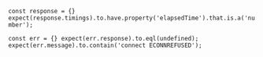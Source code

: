 `const response = {}
expect(response.timings).to.have.property('elapsedTime').that.is.a('number');
`

`const err = {}
expect(err.response).to.eql(undefined);
            expect(err.message).to.contain('connect ECONNREFUSED');
`

